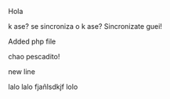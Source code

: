 Hola

k ase? se sincroniza o k ase?
Sincronizate guei!

Added php file

chao pescadito!


new line

lalo
lalo
fjañlsdkjf
lolo